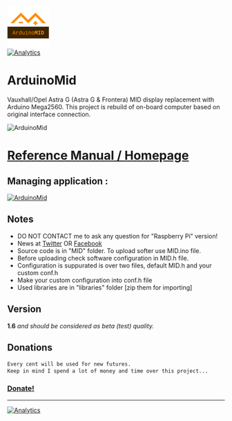 ![Logo](logo.png)  
[![Analytics](https://ga-beacon.appspot.com/UA-117422627-1/welcome-page)](https://github.com/fire1/ArduinoMid)
# ArduinoMid
Vauxhall/Opel Astra G (Astra G & Frontera) MID display replacement with Arduino Mega2560. 
This project is rebuild of on-board computer based on original interface connection.


![ArduinoMid](https://raw.githubusercontent.com/wiki/fire1/ArduinoMid/images/readme-splash.jpg)




# [Reference Manual / Homepage ](https://github.com/fire1/ArduinoMid/wiki)

## Managing application :
[![ArduinoMid](https://vignette.wikia.nocookie.net/hayday/images/b/b7/Google_Play_Button.png/revision/latest/scale-to-width-down/640?cb=20180807092019)](https://play.google.com/store/apps/details?id=eu.fire1.arduinomid)



## Notes
* DO NOT CONTACT me to ask any question for "Raspberry Pi" version!
* News at [Twitter](https://twitter.com/hashtag/ArduinoMid?src=hash) OR [Facebook](https://www.facebook.com/search/top/?q=%23arduinomid)
* Source code is in "MID" folder. To upload  softer use MID.ino file.
* Before uploading check software configuration in MID.h file.  
* Configuration is suppurated  is over two files, default MID.h and your custom conf.h
* Make your custom configuration into conf.h file 
* Used libraries are in "libraries" folder [zip them for importing]

## Version 
   **1.6** _and should be considered as beta (test) quality._

## Donations
    Every cent will be used for new futures. 
    Keep in mind I spend a lot of money and time over this project... 
    
### [Donate!](https://paypal.me/AngelZaprianov)

---------------------------------

[![Analytics](https://ga-beacon.appspot.com/UA-117422627-1/welcome-page)](https://github.com/fire1/ArduinoMid)
   

   





